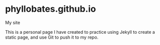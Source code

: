 # phyllobates.github.io
My site

This is a personal page I have created to practice using Jekyll to create a static page, and use Git to push it to my repo.
